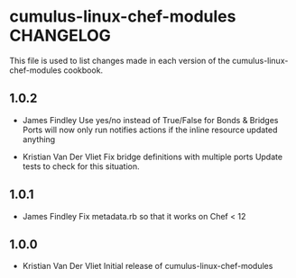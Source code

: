 cumulus-linux-chef-modules CHANGELOG
====================================

This file is used to list changes made in each version of the cumulus-linux-chef-modules cookbook.

1.0.2
-----

- James Findley
  Use yes/no instead of True/False for Bonds & Bridges
  Ports will now only run notifies actions if the inline resource updated anything

- Kristian Van Der Vliet
  Fix bridge definitions with multiple ports
  Update tests to check for this situation.

1.0.1
-----
- James Findley
  Fix metadata.rb so that it works on Chef < 12

1.0.0
-----
- Kristian Van Der Vliet
  Initial release of cumulus-linux-chef-modules
